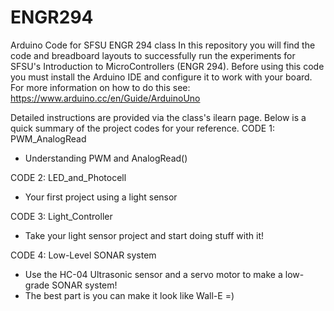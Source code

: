 # ENGR294
Arduino Code for SFSU ENGR 294 class
In this repository you will find the code and breadboard layouts to successfully run the experiments for SFSU's Introduction to MicroControllers (ENGR 294).
Before using this code you must install the Arduino IDE and configure it to work with your board. For more information on how to do this see: https://www.arduino.cc/en/Guide/ArduinoUno

Detailed instructions are provided via the class's ilearn page. Below is a quick summary of the project codes for your reference.
CODE 1: PWM_AnalogRead
- Understanding PWM and AnalogRead()

CODE 2: LED_and_Photocell
- Your first project using a light sensor

CODE 3: Light_Controller
- Take your light sensor project and start doing stuff with it!

CODE 4: Low-Level SONAR system
- Use the HC-04 Ultrasonic sensor and a servo motor to make a low-grade SONAR system!
- The best part is you can make it look like Wall-E =)
